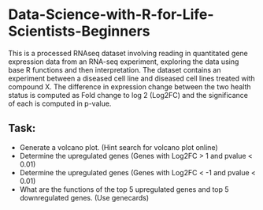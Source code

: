 # Data-Science-with-R-for-Life-Scientists-Beginners

This is a processed RNAseq dataset involving reading in quantitated gene expression data from an RNA-seq experiment, exploring the data using base R functions and then interpretation. 
The dataset contains an experiment between a diseased cell line and diseased cell lines treated with compound X. 
The difference in expression change between the two health status is computed as Fold change to log 2 (Log2FC) and the significance of each is computed in p-value.

## Task:

* Generate a volcano plot. (Hint search for volcano plot online)
* Determine the upregulated genes (Genes with Log2FC > 1 and pvalue < 0.01)
* Determine the upregulated genes (Genes with Log2FC < -1 and pvalue < 0.01)
* What are the functions of the top 5 upregulated genes and top 5 downregulated genes. (Use genecards)
